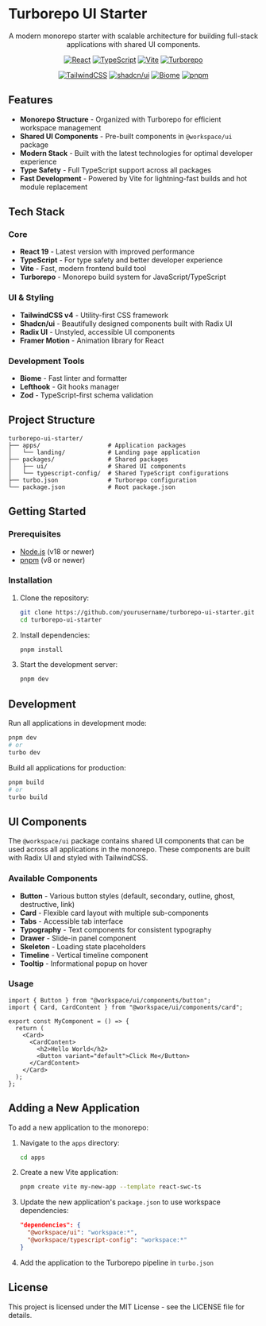 # Turborepo UI Starter

<div align="center">
  <p>A modern monorepo starter with scalable architecture for building full-stack applications with shared UI components.</p>
  
  <p>
    <a href="https://react.dev/"><img src="https://img.shields.io/badge/React-19-61DAFB?style=flat-square&logo=react&logoColor=white" alt="React" /></a>
    <a href="https://www.typescriptlang.org/"><img src="https://img.shields.io/badge/TypeScript-5-3178C6?style=flat-square&logo=typescript&logoColor=white" alt="TypeScript" /></a>
    <a href="https://vitejs.dev/"><img src="https://img.shields.io/badge/Vite-5-646CFF?style=flat-square&logo=vite&logoColor=white" alt="Vite" /></a>
    <a href="https://turbo.build/"><img src="https://img.shields.io/badge/Turborepo-latest-000000?style=flat-square&logo=turborepo&logoColor=white" alt="Turborepo" /></a>
  </p>
  <p>
    <a href="https://tailwindcss.com/"><img src="https://img.shields.io/badge/TailwindCSS-4-06B6D4?style=flat-square&logo=tailwindcss&logoColor=white" alt="TailwindCSS" /></a>
    <a href="https://ui.shadcn.com/"><img src="https://img.shields.io/badge/shadcn%2Fui-latest-000000?style=flat-square&logo=shadcnui&logoColor=white" alt="shadcn/ui" /></a>
    <a href="https://biomejs.dev/"><img src="https://img.shields.io/badge/Biome-latest-60A5FA?style=flat-square&logo=biome&logoColor=white" alt="Biome" /></a>
    <a href="https://pnpm.io/"><img src="https://img.shields.io/badge/pnpm-8-F69220?style=flat-square&logo=pnpm&logoColor=white" alt="pnpm" /></a>
  </p>
</div>

## Features

- **Monorepo Structure** - Organized with Turborepo for efficient workspace management
- **Shared UI Components** - Pre-built components in `@workspace/ui` package
- **Modern Stack** - Built with the latest technologies for optimal developer experience
- **Type Safety** - Full TypeScript support across all packages
- **Fast Development** - Powered by Vite for lightning-fast builds and hot module replacement

## Tech Stack

### Core
- **React 19** - Latest version with improved performance
- **TypeScript** - For type safety and better developer experience
- **Vite** - Fast, modern frontend build tool
- **Turborepo** - Monorepo build system for JavaScript/TypeScript

### UI & Styling
- **TailwindCSS v4** - Utility-first CSS framework
- **Shadcn/ui** - Beautifully designed components built with Radix UI
- **Radix UI** - Unstyled, accessible UI components
- **Framer Motion** - Animation library for React

### Development Tools
- **Biome** - Fast linter and formatter
- **Lefthook** - Git hooks manager
- **Zod** - TypeScript-first schema validation

## Project Structure

```
turborepo-ui-starter/
├── apps/                   # Application packages
│   └── landing/            # Landing page application
├── packages/               # Shared packages
│   ├── ui/                 # Shared UI components
│   └── typescript-config/  # Shared TypeScript configurations
├── turbo.json              # Turborepo configuration
└── package.json            # Root package.json
```

## Getting Started

### Prerequisites

- [Node.js](https://nodejs.org/) (v18 or newer)
- [pnpm](https://pnpm.io/) (v8 or newer)

### Installation

1. Clone the repository:
   ```bash
   git clone https://github.com/yourusername/turborepo-ui-starter.git
   cd turborepo-ui-starter
   ```

2. Install dependencies:
   ```bash
   pnpm install
   ```

3. Start the development server:
   ```bash
   pnpm dev
   ```

## Development

Run all applications in development mode:

```bash
pnpm dev
# or
turbo dev
```

Build all applications for production:

```bash
pnpm build
# or
turbo build
```

## UI Components

The `@workspace/ui` package contains shared UI components that can be used across all applications in the monorepo. These components are built with Radix UI and styled with TailwindCSS.

### Available Components

- **Button** - Various button styles (default, secondary, outline, ghost, destructive, link)
- **Card** - Flexible card layout with multiple sub-components
- **Tabs** - Accessible tab interface
- **Typography** - Text components for consistent typography
- **Drawer** - Slide-in panel component
- **Skeleton** - Loading state placeholders
- **Timeline** - Vertical timeline component
- **Tooltip** - Informational popup on hover

### Usage

```tsx
import { Button } from "@workspace/ui/components/button";
import { Card, CardContent } from "@workspace/ui/components/card";

export const MyComponent = () => {
  return (
    <Card>
      <CardContent>
        <h2>Hello World</h2>
        <Button variant="default">Click Me</Button>
      </CardContent>
    </Card>
  );
};
```

## Adding a New Application

To add a new application to the monorepo:

1. Navigate to the `apps` directory:
   ```bash
   cd apps
   ```

2. Create a new Vite application:
   ```bash
   pnpm create vite my-new-app --template react-swc-ts
   ```

3. Update the new application's `package.json` to use workspace dependencies:
   ```json
   "dependencies": {
     "@workspace/ui": "workspace:*",
     "@workspace/typescript-config": "workspace:*"
   }
   ```

4. Add the application to the Turborepo pipeline in `turbo.json`

## License

This project is licensed under the MIT License - see the LICENSE file for details.
